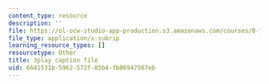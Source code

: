 ```yaml
---
content_type: resource
description: ''
file: https://ol-ocw-studio-app-production.s3.amazonaws.com/courses/8-701-introduction-to-nuclear-and-particle-physics-fall-2020/6641531b5962572f85b4fb06947567eb_RmbJBq9kpbI.vtt
file_type: application/x-subrip
learning_resource_types: []
resourcetype: Other
title: 3play caption file
uid: 6641531b-5962-572f-85b4-fb06947567eb
---
```

